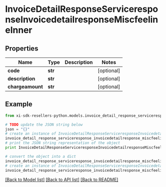 # InvoiceDetailResponseServiceresponseInvoicedetailresponseMiscfeelineInner


## Properties

Name | Type | Description | Notes
------------ | ------------- | ------------- | -------------
**code** | **str** |  | [optional] 
**description** | **str** |  | [optional] 
**chargeamount** | **str** |  | [optional] 

## Example

```python
from xi-sdk-resellers-python.models.invoice_detail_response_serviceresponse_invoicedetailresponse_miscfeeline_inner import InvoiceDetailResponseServiceresponseInvoicedetailresponseMiscfeelineInner

# TODO update the JSON string below
json = "{}"
# create an instance of InvoiceDetailResponseServiceresponseInvoicedetailresponseMiscfeelineInner from a JSON string
invoice_detail_response_serviceresponse_invoicedetailresponse_miscfeeline_inner_instance = InvoiceDetailResponseServiceresponseInvoicedetailresponseMiscfeelineInner.from_json(json)
# print the JSON string representation of the object
print InvoiceDetailResponseServiceresponseInvoicedetailresponseMiscfeelineInner.to_json()

# convert the object into a dict
invoice_detail_response_serviceresponse_invoicedetailresponse_miscfeeline_inner_dict = invoice_detail_response_serviceresponse_invoicedetailresponse_miscfeeline_inner_instance.to_dict()
# create an instance of InvoiceDetailResponseServiceresponseInvoicedetailresponseMiscfeelineInner from a dict
invoice_detail_response_serviceresponse_invoicedetailresponse_miscfeeline_inner_form_dict = invoice_detail_response_serviceresponse_invoicedetailresponse_miscfeeline_inner.from_dict(invoice_detail_response_serviceresponse_invoicedetailresponse_miscfeeline_inner_dict)
```
[[Back to Model list]](../README.md#documentation-for-models) [[Back to API list]](../README.md#documentation-for-api-endpoints) [[Back to README]](../README.md)


